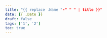 ```yaml
---
title: "{{ replace .Name "-" " " | title }}"
date: {{ .Date }}
draft: false
tags: ['1', '2']
toc: true
---
```



